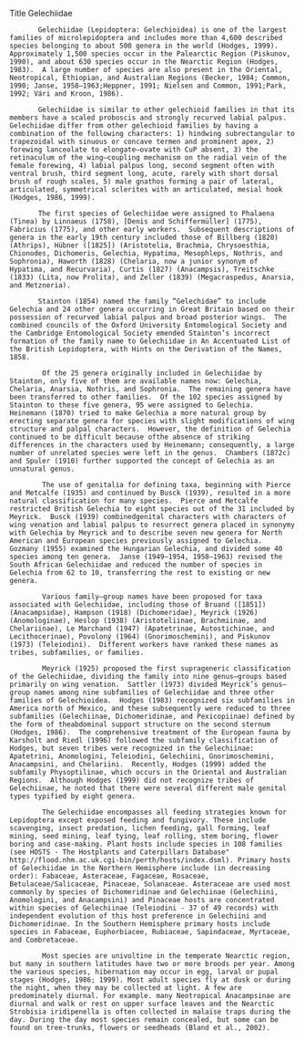 Title Gelechiidae

           Gelechiidae (Lepidoptera: Gelechioidea) is one of the largest families of microlepidoptera and includes more than 4,600 described species belonging to about 500 genera in the world (Hodges, 1999).  Approximately 1,500 species occur in the Palearctic Region (Piskunov, 1990), and about 630 species occur in the Nearctic Region (Hodges, 1983).  A large number of species are also present in the Oriental, Neotropical, Ethiopian, and Australian Regions (Becker, 1984; Common, 1990; Janse, 1958–1963;Heppner, 1991; Nielsen and Common, 1991;Park, 1992; Vári and Kroon, 1986). 

           Gelechiidae is similar to other gelechioid families in that its members have a scaled proboscis and strongly recurved labial palpus.  Gelechiidae differ from other gelechioid families by having a combination of the following characters: 1) hindwing subrectangular to trapezoidal with sinuous or concave termen and prominent apex, 2) forewing lanceolate to elongate–ovate with CuP absent, 3) the retinaculum of the wing–coupling mechanism on the radial vein of the female forewing, 4) labial palpus long, second segment often with ventral brush, third segment long, acute, rarely with short dorsal brush of rough scales, 5) male gnathos forming a pair of lateral, articulated, symmetrical sclerites with an articulated, mesial hook (Hodges, 1986, 1999).

           The first species of Gelechiidae were assigned to Phalaena (Tinea) by Linnaeus (1758), [Denis and Schiffermüller] (1775), Fabricius (1775), and other early workers.  Subsequent descriptions of genera in the early 19th century included those of Billberg (1820) (Athrips), Hübner ([1825]) (Aristotelia, Brachmia, Chrysoesthia, Chionodes, Dichomeris, Gelechia, Hypatima, Mesophleps, Nothris, and Sophronia), Haworth (1828) (Chelaria, now a junior synonym of Hypatima, and Recurvaria), Curtis (1827) (Anacampsis), Treitschke (1833) (Lita, now Prolita), and Zeller (1839) (Megacraspedus, Anarsia, and Metzneria).

           Stainton (1854) named the family “Gelechidae” to include Gelechia and 24 other genera occurring in Great Britain based on their possession of recurved labial palpus and broad posterior wings.  The combined councils of the Oxford University Entomological Society and the Cambridge Entomological Society emended Stainton’s incorrect formation of the family name to Gelechiidae in An Accentuated List of the British Lepidoptera, with Hints on the Derivation of the Names, 1858.

            Of the 25 genera originally included in Gelechiidae by Stainton, only five of them are available names now: Gelechia, Chelaria, Anarsia, Nothris, and Sophronia.  The remaining genera have been transferred to other families.  Of the 102 species assigned by Stainton to these five genera, 95 were assigned to Gelechia.  Heinemann (1870) tried to make Gelechia a more natural group by erecting separate genera for species with slight modifications of wing structure and palpal characters.  However, the definition of Gelechia continued to be difficult because ofthe absence of striking differences in the characters used by Heinemann; consequently, a large number of unrelated species were left in the genus.  Chambers (1872c) and Spuler (1910) further supported the concept of Gelechia as an unnatural genus.

            The use of genitalia for defining taxa, beginning with Pierce and Metcalfe (1935) and continued by Busck (1939), resulted in a more natural classification for many species.  Pierce and Metcalfe restricted British Gelechia to eight species out of the 31 included by Meyrick.  Busck (1939) combinedgenital characters with characters of wing venation and labial palpus to resurrect genera placed in synonymy with Gelechia by Meyrick and to describe seven new genera for North American and European species previously assigned to Gelechia.  Gozmany (1955) examined the Hungarian Gelechia, and divided some 40 species among ten genera.  Janse (1949–1954, 1958–1963) revised the South African Gelechiidae and reduced the number of species in Gelechia from 62 to 10, transferring the rest to existing or new genera. 

            Various family–group names have been proposed for taxa associated with Gelechiidae, including those of Bruand ([1851]) (Anacampsidae), Hampson (1918) (Dichomeridae), Meyrick (1926) (Anomologinae), Heslop (1938) (Aristoteliinae, Brachmiinae, and Chelariinae), Le Marchand (1947) (Apatetrinae, Autostichinae, and Lecithocerinae), Povoloný (1964) (Gnorimoschemini), and Piskunov (1973) (Teleiodini).  Different workers have ranked these names as tribes, subfamilies, or families.

            Meyrick (1925) proposed the first suprageneric classification of the Gelechiidae, dividing the family into nine genus–groups based primarily on wing venation.  Sattler (1973) divided Meyrick’s genus–group names among nine subfamilies of Gelechiidae and three other families of Gelechioidea.  Hodges (1983) recognized six subfamilies in America north of Mexico, and these subsequently were reduced to three subfamilies (Gelechiinae, Dichomeridinae, and Pexicopiinae) defined by the form of theabdominal support structure on the second sternum (Hodges, 1986).  The comprehensive treatment of the European fauna by Karsholt and Riedl (1996) followed the subfamily classification of Hodges, but seven tribes were recognized in the Gelechiinae: Apatetrini, Anomologini, Teleiodini, Gelechiini, Gnorimoschemini, Anacampsini, and Chelariini.  Recently, Hodges (1999) added the subfamily Physoptilinae, which occurs in the Oriental and Australian Regions.  Although Hodges (1999) did not recognize tribes of Gelechiinae, he noted that there were several different male genital types typified by eight genera.  

            The Gelechiidae encompasses all feeding strategies known for Lepidoptera except exposed feeding and fungivory. These include scavenging, insect predation, lichen feeding, gall forming, leaf mining, seed mining, leaf tying, leaf rolling, stem boring, flower boring and case-making. Plant hosts include species in 108 families (see HOSTS - The Hostplants and Caterpillars Database" http://flood.nhm.ac.uk.cgi-bin/perth/hosts/index.dsml). Primary hosts of Gelechiidae in the Northern Hemisphere include (in decreasing order): Fabaceae, Asteraceae, Fagaceae, Rosaceae, Betulaceae/Salicaceae, Pinaceae, Solanaceae. Asteraceae are used most commonly by species of Dichomeridinae and Gelechiinae (Gelechiini, Anomologini, and Anacampsini) and Pinaceae hosts are concentrated within species of Gelechiinae (Teleiodini - 37 of 49 records) with independent evolution of this host preference in Gelechiini and Dichomeridinae. In the Southern Hemisphere primary hosts include species in Fabaceae, Euphorbiacee, Rubiaceae, Sapindaceae, Myrtaceae, and Combretaceae.

            Most species are univoltine in the temperate Nearctic region, but many in southern latitudes have two or more broods per year. Among the various species, hibernation may occur in egg, larval or pupal stages (Hodges, 1986; 1999). Most adult species fly at dusk or during the night, when they may be collected at light. A few are predominately diurnal. For example. many Neotropical Anacampsinae are diurnal and walk or rest on upper surface leaves and the Nearctic Strobisia iridipenella is often collected in malaise traps during the day. During the day most species remain concealed, but some can be found on tree-trunks, flowers or seedheads (Bland et al., 2002).
